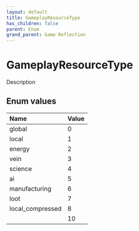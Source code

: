 ```yaml
---
layout: default
title: GameplayResourceType
has_children: false
parent: Enum
grand_parent: Game Reflection
---
```

# GameplayResourceType
Description 

## Enum values

| Name | Value |
|:----------|:--------------|
| global | 0 |
| local | 1 |
| energy | 2 |
| vein | 3 |
| science | 4 |
| ai | 5 |
| manufacturing | 6 |
| loot | 7 |
| local_compressed | 8 |
|  | 10 |

